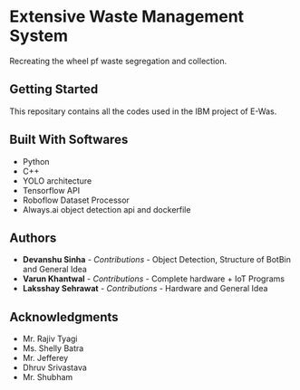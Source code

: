 # Extensive Waste Management System

Recreating the wheel pf waste segregation and collection.

## Getting Started

This repositary contains all the codes used in the IBM project of E-Was.

## Built With Softwares

* Python
* C++
* YOLO architecture
* Tensorflow API
* Roboflow Dataset Processor
* Always.ai object detection api and dockerfile


## Authors

* **Devanshu Sinha** - *Contributions* - Object Detection, Structure of BotBin and General Idea
* **Varun Khantwal** - *Contributions* - Complete hardware + IoT Programs
* **Laksshay Sehrawat** - *Contributions* - Hardware and General Idea



## Acknowledgments

* Mr. Rajiv Tyagi
* Ms. Shelly Batra
* Mr. Jefferey
* Dhruv Srivastava
* Mr. Shubham
